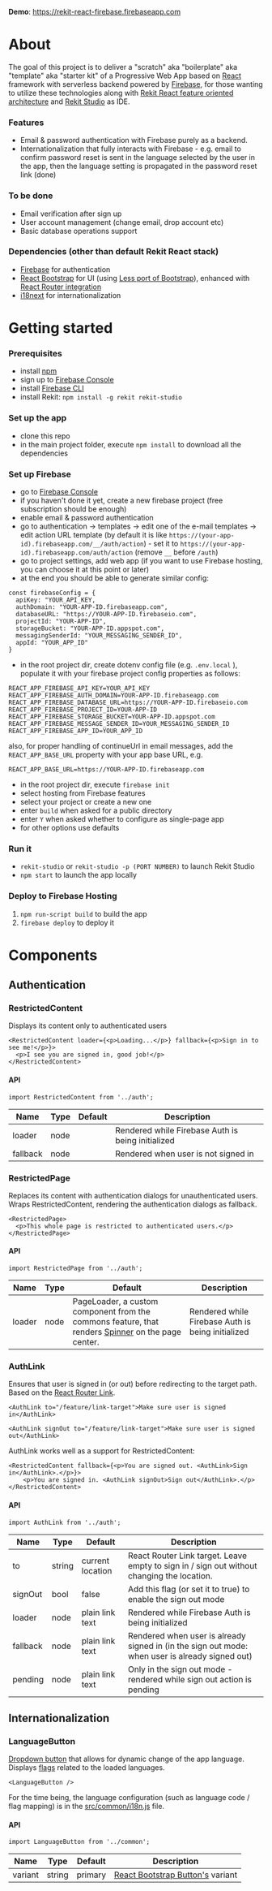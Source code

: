 **Demo**: https://rekit-react-firebase.firebaseapp.com

# About

The goal of this project is to deliver a "scratch" aka "boilerplate" aka "template" aka "starter kit" of a Progressive Web App based on [React](https://reactjs.org) framework with serverless backend powered by [Firebase](https://firebase.google.com), for those wanting to utilize these technologies along with [Rekit React feature oriented architecture](https://docs.rekit.org/app-types/rekit-react) and [Rekit Studio](https://rekit.js.org) as IDE.

### Features

- Email & password authentication with Firebase purely as a backend.
- Internationalization that fully interacts with Firebase - e.g. email to confirm password reset is sent in the language selected by the user in the app, then the language setting is propagated in the password reset link (done)

### To be done

- Email verification after sign up
- User account management (change email, drop account etc)
- Basic database operations support

### Dependencies (other than default Rekit React stack)
- [Firebase](https://firebase.google.com) for authentication
- [React Bootstrap](https://react-bootstrap.github.io) for UI (using [Less port of Bootstrap](https://www.npmjs.com/package/bootstrap-less-port)), enhanced with [React Router integration](https://github.com/react-bootstrap/react-router-bootstrap)
- [i18next](https://www.i18next.com) for internationalization

# Getting started

### Prerequisites
- install [npm](https://www.npmjs.com)
- sign up to [Firebase Console](https://console.firebase.google.com)
- install [Firebase CLI](https://firebase.google.com/docs/cli#install_the_firebase_cli)
- install Rekit: ```npm install -g rekit rekit-studio```

### Set up the app
- clone this repo
- in the main project folder, execute `npm install` to download all the dependencies

### Set up Firebase
- go to [Firebase Console](https://console.firebase.google.com)
- if you haven't done it yet, create a new firebase project (free subscription should be enough)
- enable email & password authentication
- go to authentication -> templates -> edit one of the e-mail templates -> edit action URL template (by default it is like `https://(your-app-id).firebaseapp.com/__/auth/action`) - set it to `https://(your-app-id).firebaseapp.com/auth/action` (remove `__` before `/auth`)
- go to project settings, add web app (if you want to use Firebase hosting, you can choose it at this point or later) 
- at the end you should be able to generate similar config: 

```
const firebaseConfig = {
  apiKey: "YOUR_API_KEY,
  authDomain: "YOUR-APP-ID.firebaseapp.com",
  databaseURL: "https://YOUR-APP-ID.firebaseio.com",
  projectId: "YOUR-APP-ID",
  storageBucket: "YOUR-APP-ID.appspot.com",
  messagingSenderId: "YOUR_MESSAGING_SENDER_ID",
  appId: "YOUR_APP_ID"
}
```

- in the root project dir, create dotenv config file (e.g. `.env.local` ), populate it with your firebase project config properties as follows:
```
REACT_APP_FIREBASE_API_KEY=YOUR_API_KEY
REACT_APP_FIREBASE_AUTH_DOMAIN=YOUR-APP-ID.firebaseapp.com
REACT_APP_FIREBASE_DATABASE_URL=https://YOUR-APP-ID.firebaseio.com
REACT_APP_FIREBASE_PROJECT_ID=YOUR-APP-ID
REACT_APP_FIREBASE_STORAGE_BUCKET=YOUR-APP-ID.appspot.com
REACT_APP_FIREBASE_MESSAGE_SENDER_ID=YOUR_MESSAGING_SENDER_ID
REACT_APP_FIREBASE_APP_ID=YOUR_APP_ID
```
also, for proper handling of continueUrl in email messages, add the `REACT_APP_BASE_URL` property with your app base URL, e.g.
```
REACT_APP_BASE_URL=https://YOUR-APP-ID.firebaseapp.com
```
- in the root project dir, execute `firebase init`
- select hosting from Firebase features
- select your project or create a new one
- enter `build` when asked for a public directory
- enter `Y` when asked whether to configure as single-page app
- for other options use defaults

### Run it

- ```rekit-studio``` or ```rekit-studio -p (PORT NUMBER)``` to launch Rekit Studio
- ```npm start``` to launch the app locally

### Deploy to Firebase Hosting

1. `npm run-script build` to build the app
2. ```firebase deploy``` to deploy it

# Components

## Authentication

### RestrictedContent

Displays its content only to authenticated users

````
<RestrictedContent loader={<p>Loading...</p>} fallback={<p>Sign in to see me!</p>}>
  <p>I see you are signed in, good job!</p>
</RestrictedContent>
````

#### API

````
import RestrictedContent from '../auth';
````

| Name     | Type | Default | Description                                       |
| -------- | ---- | ------- | ------------------------------------------------- |
| loader   | node |         | Rendered while Firebase Auth is being initialized |
| fallback | node |         | Rendered when user is not signed in               |

### RestrictedPage

Replaces its content with authentication dialogs for unauthenticated users. 
Wraps RestrictedContent, rendering the authentication dialogs as fallback.

````
<RestrictedPage>
  <p>This whole page is restricted to authenticated users.</p>
</RestrictedPage>
````

#### API

````
import RestrictedPage from '../auth';
````

| Name     | Type | Default                                                                                                                                                    | Description                                       |
| -------- | ---- | ---------------------------------------------------------------------------------------------------------------------------------------------------------- | ------------------------------------------------- |
| loader   | node | PageLoader, a custom component from the commons feature, that renders [Spinner](https://react-bootstrap.github.io/components/spinners) on the page center. | Rendered while Firebase Auth is being initialized |

### AuthLink

Ensures that user is signed in (or out) before redirecting to the target path.
Based on the [React Router Link](https://reacttraining.com/react-router/web/api/Link).

````
<AuthLink to="/feature/link-target">Make sure user is signed in</AuthLink>

<AuthLink signOut to="/feature/link-target">Make sure user is signed out</AuthLink>
````

AuthLink works well as a support for RestrictedContent:

````
<RestrictedContent fallback={<p>You are signed out. <AuthLink>Sign in</AuthLink>.</p>}>
    <p>You are signed in. <AuthLink signOut>Sign out</AuthLink>.</p>
</RestrictedContent>    
````

#### API

````
import AuthLink from '../auth';
````

| Name     | Type   | Default          | Description                                                                                     |
| -------- | ------ | ---------------- | ----------------------------------------------------------------------------------------------- |
| to       | string | current location | React Router Link target. Leave empty to sign in / sign out without changing the location.      |
| signOut  | bool   | false            | Add this flag (or set it to true) to enable the sign out mode                                   |
| loader   | node   | plain link text  | Rendered while Firebase Auth is being initialized                                               |
| fallback | node   | plain link text  | Rendered when user is already signed in (in the sign out mode: when user is already signed out) |
| pending  | node   | plain link text  | Only in the sign out mode - rendered while sign out action is pending                           |

## Internationalization

### LanguageButton 

[Dropdown button](https://react-bootstrap.github.io/components/dropdowns) that allows for dynamic change of the app language. Displays [flags](https://www.npmjs.com/package/react-world-flags) related to the loaded languages.

````
<LanguageButton />
````

For the time being, the language configuration (such as language code / flag mapping) is in the [src/common/i18n.js](src/common/i18n.js) file.

#### API

````
import LanguageButton from '../common';
````

| Name     | Type   | Default | Description                                                                              |
| -------- | ------ | ------- | ---------------------------------------------------------------------------------------- |
| variant  | string | primary | [React Bootstrap Button's](https://react-bootstrap.github.io/components/buttons) variant |
